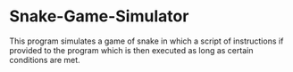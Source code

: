 # Snake-Game-Simulator
This program simulates a game of snake in which a script of instructions if provided to the program which is then executed as long as certain conditions are met. 
